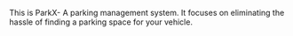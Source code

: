This is ParkX- A parking management system. It focuses on eliminating the hassle of finding a parking space for your vehicle. 
